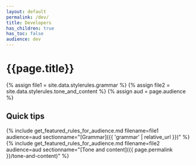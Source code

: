 ```yaml
---
layout: default
permalink: /dev/
title: Developers
has_children: true
has_toc: false
audience: dev
---
```

# {{page.title}}

{% assign file1 = site.data.stylerules.grammar %}
{% assign file2 = site.data.stylerules.tone_and_content %}
{% assign aud = page.audience %}

## Quick tips
{% include get_featured_rules_for_audience.md filename=file1 audience=aud sectionname="[Grammar]({{ 'grammar' | relative_url }})" %}
{% include get_featured_rules_for_audience.md filename=file2 audience=aud sectionname="[Tone and content]({{ page.permalink }}/tone-and-content)" %}